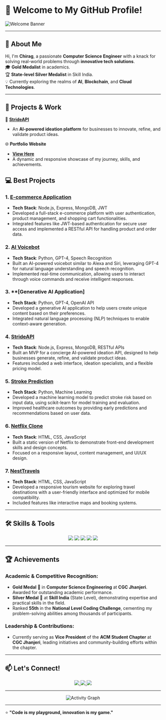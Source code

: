 # 👋 Welcome to My GitHub Profile!  

![Welcome Banner](https://user-images.githubusercontent.com/your-banner-link.gif)

---

## 🌟 About Me

Hi, I'm **Chirag**, a passionate **Computer Science Engineer** with a knack for solving real-world problems through **innovative tech solutions**.  
🎓 **Gold Medalist** in academics.  
🏆 **State-level Silver Medalist** in Skill India.  
💡 Currently exploring the realms of **AI**, **Blockchain**, and **Cloud Technologies**.

---



## 💼 Projects & Work

🚀 **[StrideAPI]([https://your-strideapi-link.com](https://strideapi.wegic.app/))**  
- An **AI-powered ideation platform** for businesses to innovate, refine, and validate product ideas.

🌐 **Portfolio Website**  
- **[View Here]([https://your-portfolio-link.com](https://chiragsahni093.netlify.app/))**  
- A dynamic and responsive showcase of my journey, skills, and achievements.

## 💻 Best Projects

### 1. **[E-commerce Application]([https://github.com/your-username/e-commerce-app](https://chiragtech.ccbp.tech/))**
   - **Tech Stack**: Node.js, Express, MongoDB, JWT
   - Developed a full-stack e-commerce platform with user authentication, product management, and shopping cart functionalities.
   - Integrated features like JWT-based authentication for secure user access and implemented a RESTful API for handling product and order data.

### 2. **[AI Voicebot](https://github.com/chiragSahani/ai-voicebot)**
   - **Tech Stack**: Python, GPT-4, Speech Recognition
   - Built an AI-powered voicebot similar to Alexa and Siri, leveraging GPT-4 for natural language understanding and speech recognition.
   - Implemented real-time communication, allowing users to interact through voice commands and receive intelligent responses.

### 3. **[Generative AI Application]
   - **Tech Stack**: Python, GPT-4, OpenAI API
   - Developed a generative AI application to help users create unique content based on their preferences.
   - Integrated natural language processing (NLP) techniques to enable context-aware generation.

### 4. **[StrideAPI]([https://chiragtech.ccbp.tech/](https://strideapi.wegic.app/))**
   - **Tech Stack**: Node.js, Express, MongoDB, RESTful APIs
   - Built an MVP for a concierge AI-powered ideation API, designed to help businesses generate, refine, and validate product ideas.
   - Features included a web interface, ideation specialists, and a flexible pricing model.

### 5. **[Stroke Prediction](https://github.com/your-username/stroke-prediction)**
   - **Tech Stack**: Python, Machine Learning
   - Developed a machine learning model to predict stroke risk based on input data, using scikit-learn for model training and evaluation.
   - Improved healthcare outcomes by providing early predictions and recommendations based on user data.

### 6. **[Netflix Clone]([https://github.com/your-username/netflix-clone](https://netchir95.ccbp.tech/))**
   - **Tech Stack**: HTML, CSS, JavaScript
   - Built a static version of Netflix to demonstrate front-end development skills and design concepts.
   - Focused on a responsive layout, content management, and UI/UX design.

### 7. **[NestTravels]([https://github.com/your-username/nesttravels](https://nesttravels99.ccbp.tech/))**
   - **Tech Stack**: HTML, CSS, JavaScript
   - Developed a responsive tourism website for exploring travel destinations with a user-friendly interface and optimized for mobile compatibility.
   - Included features like interactive maps and booking systems.



---

## 🛠️ Skills & Tools

<div align="center">
  <img src="https://img.shields.io/badge/Python-4.5%2F5-blue?style=for-the-badge&logo=python" />
  <img src="https://img.shields.io/badge/JavaScript-Intermediate-yellow?style=for-the-badge&logo=javascript" />
  <img src="https://img.shields.io/badge/React.js-Expert-blueviolet?style=for-the-badge&logo=react" />
  <img src="https://img.shields.io/badge/MongoDB-Proficient-green?style=for-the-badge&logo=mongodb" />
  <img src="https://img.shields.io/badge/TailwindCSS-Expert-teal?style=for-the-badge&logo=tailwindcss" />
</div>

---

## 🏆 Achievements

### Academic & Competitive Recognition:
- **Gold Medal** 🏅 in **Computer Science Engineering** at **CGC Jhanjeri**. Awarded for outstanding academic performance.
- **Silver Medal** 🥈 at **Skill India** (State Level), demonstrating expertise and practical skills in the field.
- Ranked **55th** in the **National Level Coding Challenge**, cementing my problem-solving abilities among thousands of participants.

### Leadership & Contributions:
- Currently serving as **Vice President** of the **ACM Student Chapter** at **CGC Jhanjeri**, leading initiatives and community-building efforts within the chapter.




---

## 📫 Let's Connect!

<p align="center">
  <a href="[https://linkedin.com/in/your-link](https://www.linkedin.com/in/chiragsahani/)" target="_blank">
    <img src="https://img.shields.io/badge/LinkedIn-Connect-blue?style=for-the-badge&logo=linkedin" />
  </a>
  <a href="mailto:chiragsahani093@gmail.com" target="_blank">
    <img src="https://img.shields.io/badge/Email-Contact-red?style=for-the-badge&logo=gmail" />
  </a>
  <a href="https://github.com/chiragSahani" target="_blank">
    <img src="https://img.shields.io/badge/GitHub-Follow-black?style=for-the-badge&logo=github" />
  </a>
</p>

---

<p align="center">
  <img src="https://github-readme-activity-graph.vercel.app/graph?username=your-github-username&bg_color=0d1117&color=ffffff&line=00bfff&point=ff9900&area=true&hide_border=true" alt="Activity Graph" />
</p>

---

⭐ **"Code is my playground, innovation is my game."**  
